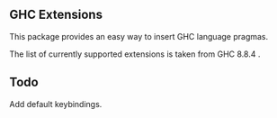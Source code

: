 GHC Extensions
--------------

This package provides an easy way to insert GHC language pragmas. 

The list of currently supported extensions is taken from GHC 8.8.4 .

Todo
----

Add default keybindings.
